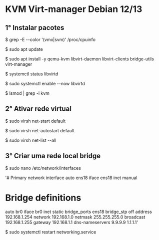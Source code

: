 # KVM Virt-manager Debian 12/13

## 1° Instalar pacotes

$ grep -E --color '(vmx|svm)' /proc/cpuinfo

$ sudo apt update

$ sudo apt install -y qemu-kvm libvirt-daemon libvirt-clients bridge-utils virt-manager

$ systemctl status libvirtd

$ sudo systemctl enable --now libvirtd

$ lsmod | grep -i kvm

## 2° Ativar rede virtual

$ sudo virsh net-start default

$ sudo virsh net-autostart default

$ sudo virsh net-list --all

## 3° Criar uma rede local bridge

$ sudo nano /etc/network/interfaces

'# Primary network interface
auto ens18
iface ens18 inet manual

# Bridge definitions
auto br0
iface br0 inet static
bridge_ports ens18
bridge_stp off
address 192.168.1.254
network 192.168.1.0
netmask 255.255.255.0
broadcast 192.168.1.255
gateway 192.168.1.1
dns-nameservers 9.9.9.9 1.1.1.1'

$ sudo systemctl restart networking.service
